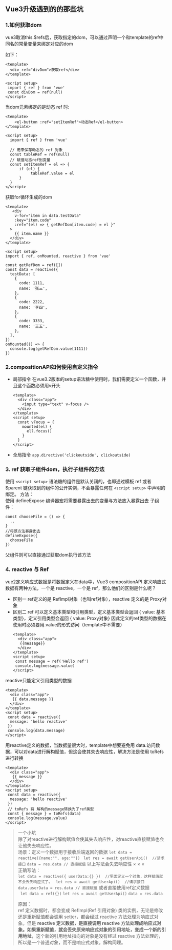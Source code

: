 ## Vue3升级遇到的的那些坑
### 1.如何获取dom
vue3取消this.$refs后，获取指定的dom，可以通过声明一个和template的ref中同名的常量变量来绑定对应的dom

如下：
```
<template>
  <div ref="divDom">获取ref</div>
</template>

<script setup>
 import { ref } from 'vue'   
 const divDom = ref(null)
</script>
```
当dom元素绑定的是动态 ref 时:
```
<template>
    <el-button :ref="setItemRef">动态Ref</el-button>
</template>

<script setup>
  import { ref } from 'vue'
    
  // 用来保存动态的 ref 对象
  const tableRef = ref(null)
  // 赋值动态ref到变量
  const setItemRef = el => {
      if (el) {
           tableRef.value = el
      }
  }
</script>
```
获取for循环生成的dom
```
<template>
   <div
    v-for="item in data.testData"
    :key="item.code"
    :ref="(el) => { getRefDom[item.code] = el }"
  >
    {{ item.name }}
  </div>
</template>

<script setup>
import { ref, onMounted, reactive } from 'vue'

const getRefDom = ref([])
const data = reactive({
  testData: [
    {
      code: 1111,
      name: '张三',
    },
    {
      code: 2222,
      name: '李四',
    },
    {
      code: 3333,
      name: '王五',
    },
  ],
})
onMounted(() => {
  console.log(getRefDom.value[1111])
})
```


### 2.compositionAPI如何使用自定义指令
+ 局部指令
  在vue3.2版本的setup语法糖中使用时，我们需要定义一个函数，并且这个函数必须用v开头 
  ```
  <template>
    <div class="app">
      <input type="text" v-focus />
    </div>
  </template>
  <script setup>
    const vFocus = {
      mounted(el) {
        el?.focus()
      }
    }
  </script>
   ```

 + 全局指令
  ```app.directive('clickoutside', clickoutside)```  


### 3. ref 获取子组件dom，执行子组件的方法
使用 ```<script setup>``` 语法糖的组件是默认关闭的，也即通过模板 ref 或者 $parent 链获取到的组件的公开实例，不会暴露任何在 ```<script setup>``` 中声明的绑定。
方法：  
使用 defineExpose 编译器宏将需要暴露出去的变量与方法放入暴露出去
子组件：
```
const chooseFile = () => {
  ..
}
//将该方法暴露出去
defineExpose({
  chooseFile
})
```
父组件则可以直接通过获取dom执行该方法

### 4. reactive 与 Ref
vue2定义响应式数据是将数据定义在data中，Vue3 compositionAPI 定义响应式数据有两种方法，一个是 reactive，一个是 ref，那么他们的区别是什么呢？
+ 区别一
  ref定义的是 RefImpl对象（也叫ref对象），reactive 定义的是 Proxy对象 
+ 区别二
  ref 可以定义基本类型和引用类型，定义基本类型会返回  { value: 基本类型}，定义引用类型会返回 { value: Proxy对象} 
  因此定义的ref类型的数据在使用时必须要用.value的形式访问（template中不需要）
  ```
  <template>
    <div class="app">
     {{message}}
    </div>
  </template>
  <script setup>
   const message = ref('Hello ref')
   console.log(message.value)
  </script>
  ```
reactive只能定义引用类型的数据
  ```
  <template>
    <div class="app">
     {{ data.message }}
    </div>
  </template>
  <script setup>
   const data = reactive({
    message: 'hello reactive'
   })
   console.log(data.message)
  </script>
```
用reactive定义的数据，当数据量很大时，template中想要避免用 data.访问数据，可以对data进行解构赋值，但这会使其失去响应性，解决方法是使用 toRefs 进行转换
```
<template>
  <div class="app">
   {{ message }}
  </div>
</template>
<script setup>
 const data = reactive({
  message: 'hello reactive'
 })
 // toRefs 将 解构的message转换为了ref类型
 const { message } = toRefs(data)
 console.log(message.value)
</script>
```

> 一个小坑    
> 除了对reactive进行解构赋值会使其失去响应性，对reactive直接赋值也会让他失去响应性。   
> 场景：定义一个数据用于接收后端返回的数据
> ```let data = reactive({name:"", age:""}) ```
> ```let res = await getUserApi()  //请求接口```
> ```data = res.data // 直接赋值```
> 以上写法会失去响应性 ×  ×  ×   
> 正确写法：   
> ```let data = reactive({ userData:{} })  //里面定义一个对象，这样赋值就不会丢失响应式了。 ```
> ```let res = await getUserApi()  //请求接口```
> ```data.userData = res.data // 直接赋值```
> 或者直接使用ref定义数据    
> ``` let data = ref({})```
> ```let res = await getUserApi()```
> ```data = res.data```
>
> 原因：   
> ref 定义数据时，都会变成 RefImpl(Ref 引用对象) 类的实例，无论是修改还是重新赋值都会调用 setter，都会经过 reactive 方法处理为响应式对象。但是 **reactive 定义数据，是直接调用 reactive 方法处理成响应式对象。如果重新赋值，就会丢失原来响应式对象的引用地址，变成一个新的引用地址**，这个新的引用地址指向的对象是没有经过 reactive 方法处理的，所以是一个普通对象，而不是响应式对象。解构同理。

